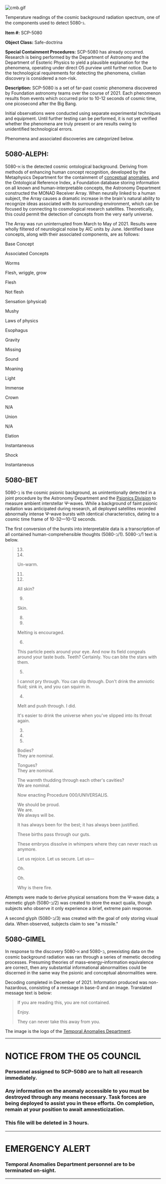 ![cmb.gif](http://scp-wiki.wdfiles.com/local--files/scp-5080/cmb.gif)

Temperature readings of the cosmic background radiation spectrum, one of the components used to detect 5080-ℷ.

**Item #:** SCP-5080

**Object Class:** Safe-doctrina

**Special Containment Procedures:** SCP-5080 has already occurred. Research is being performed by the Department of Astronomy and the Department of Esoteric Physics to yield a plausible explanation for the phenomena, operating under direct O5 purview until further notice. Due to the technological requirements for detecting the phenomena, civilian discovery is considered a non-risk.

**Description:** SCP-5080 is a set of far-past cosmic phenomena discovered by Foundation astronomy teams over the course of 2021. Each phenomenon results from events which occurred prior to 10\-12 seconds of cosmic time, one picosecond after the Big Bang.

Initial observations were conducted using separate experimental techniques and equipment. Until further testing can be performed, it is not yet verified whether the phenomena are truly present or are results owing to unidentified technological errors.

Phenomena and associated discoveries are categorized below.

5080-ALEPH:
-----------

5080-ℵ is the detected cosmic ontological background. Deriving from methods of enhancing human concept recognition, developed by the Metaphysics Department for the containment of [conceptual](/scp-4813) [anomalies](/scp-2719), and the Ontological Reference Index, a Foundation database storing information on all known and human-interpretable concepts, the Astronomy Department constructed the MONAD Receiver Array. When neurally linked to a human subject, the Array causes a dramatic increase in the brain's natural ability to recognize ideas associated with its surrounding environment, which can be focused by connecting to cosmological research satellites. Theoretically, this could permit the detection of concepts from the very early universe.

The Array was run uninterrupted from March to May of 2021. Results were wholly filtered of neurological noise by AIC units by June. Identified base concepts, along with their associated components, are as follows:

Base Concept

Associated Concepts

Worms

Flesh, wriggle, grow

Flesh

Not flesh

Sensation (physical)

Mushy

Laws of physics

Esophagus

Gravity

Missing

Sound

Moaning

Light

Immense

Crown

N/A

Union

N/A

Elation

Instantaneous

Shock

Instantaneous

5080-BET
--------

5080-ℶ is the cosmic psionic background, as unintentionally detected in a joint procedure by the Astronomy Department and the [Psionics Division](/scp-2664) to measure ambient interstellar Ψ-waves. While a background of faint psionic radiation was anticipated during research, all deployed satellites recorded abnormally intense Ψ-wave bursts with identical characteristics, dating to a cosmic time frame of 10\-32—10\-12 seconds.

The first conversion of the bursts into interpretable data is a transcription of all contained human-comprehensible thoughts (5080-ℶ/1). 5080-ℶ/1 text is below.

> 13.
> 
> 12.
> 
> Un-warm.
> 
> 11.
> 
> 10.
> 
> All skin?
> 
> 9.
> 
> Skin.
> 
> 8.
> 
> 7.
> 
> Melting is encouraged.
> 
> 6.
> 
> This particle peels around your eye. And now its field congeals around your taste buds. Teeth? Certainly. You can bite the stars with them.
> 
> 5.
> 
> I cannot pry through. You can slip through. Don't drink the amniotic fluid; sink in, and you can squirm in.
> 
> 4.
> 
> Melt and push through. I did.
> 
> It's easier to drink the universe when you've slipped into its throat again.
> 
> 3.
> 
> 2.
> 
> 1.
> 
> Bodies?  
> They are nominal.
> 
> Tongues?  
> They are nominal.
> 
> The warmth thudding through each other's cavities?  
> We are nominal.
> 
> Now enacting Procedure 000/UNIVERSALIS.
> 
> We should be proud.  
> We are.  
> We always will be.
> 
> It has always been for the best; it has always been justified.
> 
> These births pass through our guts.
> 
> These embryos dissolve in whimpers where they can never reach us anymore.
> 
> Let us rejoice. Let us secure. Let us—
> 
> Oh.
> 
> Oh.
> 
> Why is there fire.

Attempts were made to derive physical sensations from the Ψ-wave data; a memetic glyph (5080-ℶ/2) was created to store the exact qualia, though subjects who observe it only experience a brief, extreme pain response.

A second glyph (5080-ℶ/3) was created with the goal of only storing visual data. When observed, subjects claim to see "a missile."

5080-GIMEL
----------

In response to the discovery 5080-ℵ and 5080-ℶ, preexisting data on the cosmic background radiation was ran through a series of memetic decoding processes. Presuming theories of mass–energy–information equivalence are correct, then any substantial informational abnormalities could be discerned in the same way the psionic and conceptual abnormalities were.

Decoding completed in December of 2021. Information produced was non-hazardous, consisting of a message in base-0 and an image. Translated message text is below:

> If you are reading this, you are not contained.
> 
> Enjoy.
> 
> They can never take this away from you.

The image is the logo of the [Temporal Anomalies Department](/scp-1780).

  

* * *

  

NOTICE FROM THE O5 COUNCIL
==========================

### Personnel assigned to SCP-5080 are to halt all research immediately.

### Any information on the anomaly accessible to you must be destroyed through any means necessary. Task forces are being deployed to assist you in these efforts. On completion, remain at your position to await amnesticization.

### This file will be deleted in 3 hours.

* * *

EMERGENCY ALERT
===============

### Temporal Anomalies Department personnel are to be terminated on-sight.

  

* * *